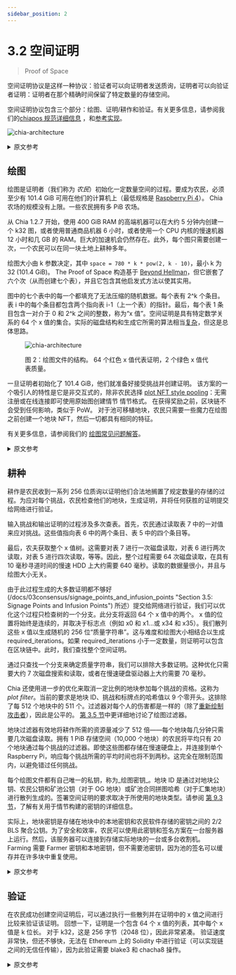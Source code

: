 ```yaml
---
sidebar_position: 2
---
```


# 3.2 空间证明

> Proof of Space

空间证明协议是这样一种协议：验证者可以向证明者发送质询，证明者可以向验证者证明：证明者在那个精确时间保留了特定数量的存储空间。

空间证明协议包含三个部分：绘图、证明/耕作和验证。有关更多信息，请参阅我们的[chiapos 规范详细信息](https://www.chia.net/assets/Chia_Proof_of_Space_Construction_v1.1.pdf) ，和[参考实现](https://github.com/Chia-Network/chiapos)。

![chia-architecture](/img/pospace.png)

<details>
<summary>原文参考</summary>

A proof of space protocol is one in which:
* A Verifier can send a challenge to a Prover, and 
* The Prover can demonstrate to the verifier that the Prover is reserving a specific amount of storage space at that precise time. 

The proof of space protocol has three components: plotting, proving/farming, and verifying.For more info, see our [Details of the chiapos specification](https://www.chia.net/assets/Chia_Proof_of_Space_Construction_v1.1.pdf), and [reference implementation](https://github.com/Chia-Network/chiapos).

![chia-architecture](/img/pospace.png)

</details>

## 绘图

绘图是证明者（我们称为 _农民_）初始化一定数量空间的过程。要成为农民，必须至少有 101.4 GiB 可用在他们的计算机上（最低规格是 [Raspberry Pi 4](https://github.com/Chia-Network/chia-blockchain/wiki/Raspberry-Pi "Running Chia on a Raspberry Pi 4")）。 Chia 农场的规模没有上限。一些农民拥有多 PiB 农场。

从 Chia 1.2.7 开始，使用 400 GiB RAM 的高端机器可以在大约 5 分钟内创建一个 k32 图，或者使用普通商品机器 6 小时，或者使用一个 CPU 内核的慢速机器 12 小时和几 GB 的 RAM。巨大的加速机会仍然存在。此外，每个图只需要创建一次，一个农民可以在同一块土地上耕种多年。

绘图大小由 k 参数决定，其中 `space = 780 * k * pow(2, k - 10)`，最小 k 为 32 (101.4 GiB)。 The Proof of Space 构造基于 [Beyond Hellman](https://eprint.iacr.org/2017/893.pdf "Beyond Hellman's Time-Memory Trade Offs with Applications to Proofs of Space")，但它嵌套了六个次（从而创建七个表），并且它包含其他启发式方法以使其实用。

图中的七个表中的每一个都填充了无法压缩的随机数据。每个表有 2^k 个条目。表 i 中的每个条目都包含两个指向表 i-1（上一个表）的指针。最后，每个表 1 条目包含一对介于 0 和 2^k 之间的整数，称为“x 值”。空间证明是具有特定数学关系的 64 个 x 值的集合。实际的磁盘结构和生成它所需的算法相当[复杂](https://www.chia.net/assets/Chia_Proof_of_Space_Construction_v1.1.pdf)，但这是总体思路。

<figure>

![chia-architecture](/img/plot.png)

<figcaption>
图 2：绘图文件的结构。 64 个红色 x 值代表证明，2 个绿色 x 值代表质量。
</figcaption>
</figure>

一旦证明者初始化了 101.4 GiB，他们就准备好接受挑战并创建证明。 该方案的一个吸引人的特性是它是非交互式的，除非农民选择 [plot NFT style pooling](/docs/02architecture/p2p-system#pools)：无需注册或在线连接即可使用原始图创建情节 情节格式。 在获得奖励之前，区块链不会受到任何影响，类似于 PoW。 对于池可移植地块，农民只需要一些魔力在绘图之前创建一个地块 NFT，然后一切都具有相同的特征。

有关更多信息，请参阅我们的 [绘图常见问题解答](https://github.com/Chia-Network/chia-blockchain/wiki/FAQ#plotting "Chia plotting FAQ")。

<details>
<summary>原文参考</summary>

- ## Plotting

Plotting is the process by which a Prover, who we refer to as a _farmer_, initializes a certain amount of space. To become a farmer, one must have at least 101.4 GiB available to reserve on their computer (the minimum spec is a [Raspberry Pi 4](https://github.com/Chia-Network/chia-blockchain/wiki/Raspberry-Pi "Running Chia on a Raspberry Pi 4")). There is no upper limit to the size of a Chia farm. Several farmers have multi-PiB farms.

As of Chia 1.2.7, a k32 plot can be created in around five minutes with a high-end machine with 400 GiB of RAM, or six hours with a normal commodity machine, or 12 hours with a slow machine using one CPU core and a few GB of RAM. Opportunities still remain for huge speedups. Furthermore, each plot only needs to be created once; a farmer can farm with the same plots for many years.

Plot sizes are determined by a k parameter, where `space = 780 * k * pow(2, k - 10)`, with a minimum k of 32 (101.4 GiB). The Proof of Space construction is based on [Beyond Hellman](https://eprint.iacr.org/2017/893.pdf "Beyond Hellman's Time-Memory Trade Offs with Applications to Proofs of Space"), but it is nested six times (thereby creating seven tables), and it contains other heuristics to make it practical.

Each of the seven tables in a plot is filled with random-looking data that cannot be compressed. Each table has 2^k entries. Each entry in table i contains two pointers to table i-1 (the previous table). Finally, each table-1 entry contains a pair of integers between 0 and 2^k, called “x-values.” A proof of space is a collection of 64 x-values that have a certain mathematical relationship. The actual on-disk structure and the algorithm required to generate it are quite [complicated](https://www.chia.net/assets/Chia_Proof_of_Space_Construction_v1.1.pdf), but this is the general idea.

<figure>

![chia-architecture](/img/plot.png)

<figcaption>
Figure 2: Structure of a plot file. The 64 red x-values represent the proof, the 2 green x-values represent the quality.
</figcaption>
</figure>

Once the Prover has initialized 101.4 GiB, they are ready to receive a challenge and create a proof. One attractive property of this scheme is that it is non-interactive unless the farmer chooses [plot NFT style pooling](/docs/02architecture/p2p-system#pools): no registration or online connection is required to create a plot using the original plot format. Nothing hits the blockchain until a reward is won, similar to PoW. For pool portable plots, a farmer only needs a few mojos to create a plot NFT before plotting and then everything has the same characteristics from there.

See our [plotting FAQ](https://github.com/Chia-Network/chia-blockchain/wiki/FAQ#plotting "Chia plotting FAQ") for more info.

</details>


## 耕种

耕作是农民收到一系列 256 位质询以证明他们合法地搁置了规定数量的存储的过程。为应对每个挑战，农民检查他们的地块，生成证明，并将任何获胜的证明提交给网络进行验证。

输入挑战和输出证明的过程涉及多次查表。首先，农民通过读取表 7 中的一对值来应对挑战。这些值指向表 6 中的两个条目、表 5 中的四个条目等。

最后，农夫获取整个 x 值树。这需要对表 7 进行一次磁盘读取，对表 6 进行两次读取，对表 5 进行四次读取，等等。因此，整个过程需要 64 次磁盘读取，在具有 10 毫秒寻道时间的慢速 HDD 上大约需要 640 毫秒。读取的数据量很小，并且与绘图大小无关。

由于此过程生成的大多数证明都不够好(/docs/03consensus/signage_points_and_infusion_points "Section 3.5: Signage Points and Infusion Points") 所述）提交给网络进行验证，我们可以优化这个过程只检查树的一个分支。此分支将返回 64 个 x 值中的两个。 x 值的位置将始终是连续的，并取决于标志点（例如 x0 和 x1...或 x34 和 x35）。我们散列这些 x 值以生成随机的 256 位“质量字符串”。这与难度和绘图大小相结合以生成 required_iterations。如果 required_iterations 小于一定数量，则证明可以包含在区块链中。此时，我们查找整个空间证明。

通过只查找一个分支来确定质量字符串，我们可以排除大多数证明。这种优化只需要大约 7 次磁盘搜索和读取，或者在慢速硬盘驱动器上大约需要 70 毫秒。

Chia 还使用进一步的优化来取消一定比例的地块参加每个挑战的资格。这称为 _plot filter_。当前的要求是地块 ID、挑战和标牌点的哈希值以 9 个零开头。这排除了每 512 个地块中的 511 个。过滤器对每个人的伤害都是一样的（除了[重新绘制攻击者](/docs/03consensus/attacks_and_countermeasures#short-range-replotting-attack "Section 3.14: Short Range Replotting Attack")），因此是公平的。 [第 3.5 节](/docs/03consensus/signage_points_and_infusion_points "Section 3.5: Signage Points and Infusion Points")中更详细地讨论了绘图过滤器。

地块过滤器有效地将耕作所需的资源量减少了 512 倍——每个地块每几分钟只需要几次磁盘读取。拥有 1 PiB 存储空间（10,000 个地块）的农民将平均只有 20 个地块通过每个挑战的过滤器。即使这些图都存储在慢速硬盘上，并连接到单个 Raspberry Pi，响应每个挑战所需的平均时间也将不到两秒。这完全在限制范围内，以避免错过任何挑战。

每个绘图文件都有自己唯一的私钥，称为_绘图密钥_。地块 ID 是通过对地块公钥、农民公钥和矿池公钥（对于 OG 地块）或矿池合同拼图哈希（对于汇集地块）进行散列生成的。签署空间证明的要求取决于所使用的地块类型。请参阅 [第 9.3 节](/docs/09keys/plot_public_keys "Section 9.3: Public Plot Keys")，了解有关用于情节构建的密钥的详细信息。

实际上，地块密钥是存储在地块中的本地密钥和农民软件存储的密钥之间的 2/2 BLS 聚合公钥。为了安全和效率，农民可以使用此密钥和签名方案在一台服务器上运行。然后，该服务器可以连接到存储实际地块的一台或多台收割机。 Farming 需要 Farmer 密钥和本地密钥，但不需要池密钥，因为池的签名可以缓存并在许多块中重复使用。

<details>
<summary>原文参考</summary>

- ## Farming

Farming is the process by which a farmer receives a sequence of 256-bit challenges to prove that they have legitimately put aside a defined amount of storage. In response to each challenge, the farmer checks their plots, generates a proof, and submits any winning proofs to the network for verification.

The process of inputting a challenge and outputting a proof involves multiple table lookups. First, the farmer responds to a challenge by reading a pair of values in table 7. These point to two entries in table 6, four entries in table 5, etc.

Finally, the farmer fetches the whole tree of x-values. This requires one disk read for table 7, two for table 6, four for table 5, etc. The whole process thus requires 64 disk reads, which takes approximately 640 ms on a slow HDD with a 10 ms seek time. The amount of data read is small and is independent of plot size.

Since most proofs generated by this process are not good enough (as discussed in [Section 3.5](/docs/03consensus/signage_points_and_infusion_points "Section 3.5: Signage Points and Infusion Points")) to be submitted to the network for verification, we can optimize this process by only checking one branch of the tree. This branch will return two of the 64 x-values. The position of the x-values will always be consecutive and will depend on the signage point (eg x0 and x1... or x34 and x35). We hash these x-values to produce a random 256-bit "quality string." This is combined with the difficulty and the plot size to generate the required_iterations. If the required_iterations is less than a certain number, the proof can be included in the blockchain. At this point, we look up the whole proof of space.

By only looking up one branch to determine the quality string, we can rule out most proofs. This optimization requires only around 7 disk seeks and reads, or about 70 ms on a slow hard drive.

Chia also uses a further optimization to disqualify a certain proportion of plots from eligibility for each challenge. This is referred to as the _plot filter_. The current requirement is that the hash of the plot ID, challenge, and signage point starts with 9 zeros. This excludes 511 out of every 512 plots. The filter hurts everyone equally (except for [replotting attackers](/docs/03consensus/attacks_and_countermeasures#short-range-replotting-attack "Section 3.14: Short Range Replotting Attack")), and is therefore fair. The plot filter is discussed in greater detail in [Section 3.5](/docs/03consensus/signage_points_and_infusion_points "Section 3.5: Signage Points and Infusion Points").

The plot filter effectively reduces the amount of resources required for farming by 512x -- each plot only requires a few disk reads every few minutes. A farmer with 1 PiB of storage (10,000 plots) will only have an average of 20 plots that pass the filter for each challenge. Even if these plots all are stored on slow HDDs, and connected to a single Raspberry Pi, the average time required to respond to each challenge will be less than two seconds. This is well within the limits to avoid missing out on any challenges.

Each plot file has its own unique private key called a _plot key_. The plot ID is generated by hashing the plot public key, the farmer public key, and either the pool public key (for OG plots) or the pool contract puzzle hash (for pooled plots). The requirements for signing a proof of space depend on the type of plots being used. See [Section 9.3](/docs/09keys/plot_public_keys "Section 9.3: Public Plot Keys") for details on the keys used for plot construction.

In practice, the plot key is a 2/2 BLS aggregate public key between a local key stored in the plot and a key stored by the farmer software. For security and efficiency, a farmer may run on one server using this key and signature scheme. This server can then be connected to one or more harvester machines that store the actual plots. Farming requires the farmer key and the local key, but it does not require the pool key, since the pool’s signature can be cached and reused for many blocks.

</details>

## 验证

在农民成功创建空间证明后，可以通过执行一些散列并在证明中的 x 值之间进行比较来验证该证明。 回想一下，证明是一个包含 64 个 x 值的列表，其中每个 x 值是 k 位长。 对于 k32，这是 256 字节（2048 位），因此非常紧凑。 验证速度非常快，但还不够快，无法在 Ethereum 上的 Solidity 中进行验证（可以实现链之间的无信任传输），因为此验证需要 blake3 和 chacha8 操作。

<details>
<summary>原文参考</summary>

- ## Verifying

After the farmer has successfully created a proof of space, the proof can be verified by performing a few hashes and making comparisons between the x-values in the proof. Recall that the proof is a list of 64 x-values, where each x-value is k bits long. For a k32 this is 256 bytes (2048 bits), and is therefore very compact. Verification is very fast, but not quite fast enough to be verified in Solidity on Ethereum (something that would enable trustless transfers between chains), since this verification requires blake3 and chacha8 operations.

</details>
